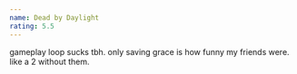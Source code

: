 ```yaml
---
name: Dead by Daylight
rating: 5.5
---
```


gameplay loop sucks tbh. only saving grace is how funny my friends were. like a 2 without them.
